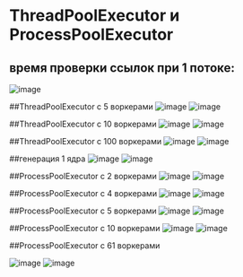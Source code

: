 # ThreadPoolExecutor и ProcessPoolExecutor 

## время проверки ссылок при 1 потоке:
![image](https://user-images.githubusercontent.com/75948025/144116734-c244f245-919a-4f41-8735-c93272512c69.png)

##ThreadPoolExecutor с 5 воркерами
![image](https://user-images.githubusercontent.com/75948025/144118478-b2febd79-7a0e-4228-9b8c-1cb91c3768b5.png)
![image](https://user-images.githubusercontent.com/75948025/144118633-1da131ed-5008-4cd3-877d-1803350a5b0a.png)

##ThreadPoolExecutor с 10 воркерами
![image](https://user-images.githubusercontent.com/75948025/144119293-e3e8722e-c8ac-47d2-a4d9-5c180bde023a.png)
![image](https://user-images.githubusercontent.com/75948025/144118899-8e24c341-fd71-4a81-85ed-704f9b015377.png)

##ThreadPoolExecutor с 100 воркерами
![image](https://user-images.githubusercontent.com/75948025/144119747-7cc405a9-f3de-4f50-bf0c-a8f53398aedc.png)
![image](https://user-images.githubusercontent.com/75948025/144119550-c83f55cc-2f57-4968-bae5-d6108384cf20.png)

##генерация 1 ядра
![image](https://user-images.githubusercontent.com/75948025/144127280-0a6abfc7-eace-4fc4-aa69-c01ef8c21000.png)
![image](https://user-images.githubusercontent.com/75948025/144121579-93ba3a8f-7c4a-4eab-a292-a1bfa389a73d.png)


##ProcessPoolExecutor c 2 воркерами
![image](https://user-images.githubusercontent.com/75948025/144128640-9020d6d3-5b23-4cbf-8e43-63154d63c559.png)
![image](https://user-images.githubusercontent.com/75948025/144128432-3e9e55e0-d042-44f1-93b3-212b893ed69e.png)

##ProcessPoolExecutor c 4 воркерами
![image](https://user-images.githubusercontent.com/75948025/144128994-bff25d9d-8199-404f-8d51-a3242f255df2.png)
![image](https://user-images.githubusercontent.com/75948025/144128821-1018653f-b371-4f72-b537-d45e37c26674.png)


##ProcessPoolExecutor c 5 воркерами
![image](https://user-images.githubusercontent.com/75948025/144127816-21c7b59b-48be-47df-9089-a39c20286c48.png)
![image](https://user-images.githubusercontent.com/75948025/144127560-aeff655b-698d-419c-ade6-13569722a9bc.png)

##ProcessPoolExecutor c 10 воркерами
![image](https://user-images.githubusercontent.com/75948025/144128123-361896b8-e1ad-471a-b061-42d9f5d9e44d.png)
![image](https://user-images.githubusercontent.com/75948025/144128043-3ef17fa6-07cc-4afd-997a-b692cceab2b6.png)

##ProcessPoolExecutor c 61 воркерами

![image](https://user-images.githubusercontent.com/75948025/144129262-6d7148d1-4275-4a7f-9c17-9c7a3e7f6fb9.png)
![image](https://user-images.githubusercontent.com/75948025/144129516-60e1d8ca-70fc-4f95-86c9-31ad64f6ca6b.png)






